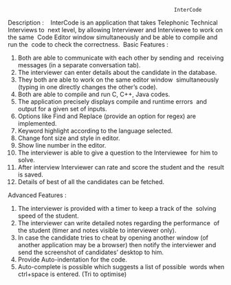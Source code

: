                                                           InterCode  

Description :   
InterCode is an application that takes Telephonic Technical Interviews to  next level, by allowing Interviewer and Interviewee to work on the same  Code Editor window simultaneously and be able to compile and run the  code to check the correctness.  
Basic Features :   
1. Both are able to communicate with each other by sending and  receiving messages (in a separate conversation tab). 
2. The interviewer can enter details about the candidate in the database. 
3. They both are able to work on the same editor window  simultaneously (typing in one directly changes the other’s code). 
4. Both are able to compile and run C, C++, Java codes. 
5. The application precisely displays compile and runtime errors  and output for a given set of inputs.
6. Options like Find and Replace (provide an option for regex) are implemented.
7. Keyword highlight according to the language selected. 
8. Change font size and style in editor. 
9. Show line number in the editor.  
10. The interviewer is able to give a question to the Interviewee  for him to solve.  
11. After interview Interviewer can rate and score the student and the  result is saved. 
12. Details of best of all the candidates can be fetched.   

Advanced Features :  
1. The interviewer is provided with a timer to keep a track of the  solving speed of the student. 
2. The interviewer can write detailed notes regarding the performance  of the student (timer and notes visible to interviewer only). 
3. In case the candidate tries to cheat by opening another window (of  another application may be a browser) then notify the interviewer and  send the screenshot of candidates’ desktop to him.
4. Provide Auto-indentation for the code.
5. Auto-complete is possible which suggests a list of possible  words when ctrl+space is entered. (Tri to optimise) 
